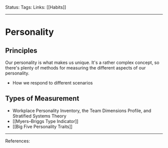 Status:
Tags:
Links: [[Habits]]
___
# Personality
## Principles
 Our personality is what makes us unique. It's a rather complex concept, so there's plenty of methods for measuring the different aspects of our personality.
- How we respond to different scenarios
## Types of Measurement
- Workplace Personality Inventory, the Team Dimensions Profile, and Stratified Systems Theory
- [[Myers–Briggs Type Indicator]]
- [[Big Five Personality Traits]]
___
References: